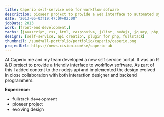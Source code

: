 ```yaml
---
title: Caperio self-service web for workflow sofware
description: pioneer project to provide a web interface to automated systems
date: "2013-05-02T19:47:09+02:00"
jobDate: 2013
work: [front-end-development,]
techs: [javascript, css, html, responsive, jslint, nodejs, jquery, php, hapi]
designs: [self-service, api creation, plugin for php, fullstack]
thumbnail: /sundvall-portfolio/portfolio/caperio/caperio.png
projectUrl: https://news.cision.com/se/caperio-ab
---
```


At Caperio me and my team developed a new self service portal. It was an R & D project to provide a friendly interface to workflow software. As part of this I added content to the nodejs api and implemented the design evolved in close collaboration with both interaction designer and backend programmers.

**Experience:**
- fullstack development
- pioneer project
- evolving design